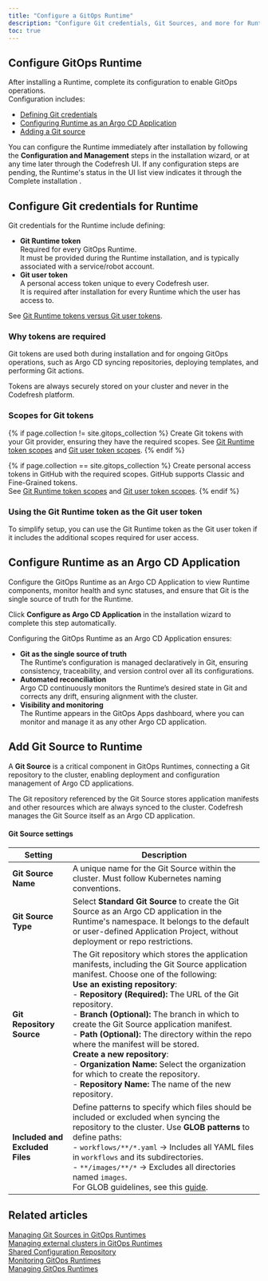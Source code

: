 ```yaml
---
title: "Configure a GitOps Runtime"
description: "Configure Git credentials, Git Sources, and more for Runtimes"
toc: true
---
```




## Configure GitOps Runtime 
After installing a Runtime, complete its configuration to enable GitOps operations.  
Configuration includes:
* [Defining Git credentials](#configure-git-credentials-for-runtime)
* [Configuring Runtime as an Argo CD Application](#configure-runtime-as-an-argo-cd-application)
* [Adding a Git source](#add-git-source-to-runtime)

You can configure the Runtime immediately after installation by following the **Configuration and Management** steps in the installation wizard, 
or at any time later through the Codefresh UI. 
If any configuration steps are pending, the Runtime's status in the UI list view indicates it through the Complete installation .



## Configure Git credentials for Runtime
Git credentials for the Runtime include defining:
* **Git Runtime token**  
  Required for every GitOps Runtime.  
  It must be provided during the Runtime installation, and is typically associated with a service/robot account.
* **Git user token**  
  A personal access token unique to every Codefresh user.  
  It is required after installation for every Runtime which the user has access to. 

See [Git Runtime tokens versus Git user tokens]({{site.baseurl}}/docs/security/git-tokens/#git-runtime-tokens-versus-git-user-tokens-in-codefresh).

### Why tokens are required
Git tokens are used both during installation and for ongoing GitOps operations, 
such as Argo CD syncing repositories, deploying templates, and performing Git actions.  

Tokens are always securely stored on your cluster and never in the Codefresh platform.

### Scopes for Git tokens
{% if page.collection != site.gitops_collection %}
Create Git tokens with your Git provider, ensuring they have the required scopes.
See [Git Runtime token scopes]({{site.baseurl}}//docs/security/git-tokens/#git-runtime-token-scopes) and [Git user token scopes]({{site.baseurl}}//docs/security/git-tokens/#git-user-access-token-scopes).
{% endif %}

{% if page.collection == site.gitops_collection %}
Create personal access tokens in GitHub with the required scopes. GitHub supports Classic and Fine-Grained tokens.  
See [Git Runtime token scopes]({{site.baseurl}}//docs/security/git-tokens/#git-runtime-token-scopes) and [Git user token scopes]({{site.baseurl}}//docs/security/git-tokens/#git-user-access-token-scopes).
{% endif %}

### Using the Git Runtime token as the Git user token
To simplify setup, you can use the Git Runtime token as the Git user token if it includes the additional scopes required for user access.


## Configure Runtime as an Argo CD Application
Configure the GitOps Runtime as an Argo CD Application to view Runtime components, monitor health and sync statuses, and ensure that Git is the single source of truth for the Runtime.  

Click **Configure as Argo CD Application** in the installation wizard to complete this step automatically.

Configuring the GitOps Runtime as an Argo CD Application ensures:
* **Git as the single source of truth**  
  The Runtime’s configuration is managed declaratively in Git, ensuring consistency, traceability, and version control over all its configurations.
* **Automated reconciliation**  
  Argo CD continuously monitors the Runtime’s desired state in Git and corrects any drift, ensuring alignment with the cluster.
* **Visibility and monitoring**  
  The Runtime appears in the GitOps Apps dashboard, where you can monitor and manage it as any other Argo CD application.

## Add Git Source to Runtime
A **Git Source** is a critical component in GitOps Runtimes, connecting a Git repository to the cluster, enabling deployment and configuration management of Argo CD applications.

The Git repository referenced by the Git Source stores application manifests and other resources which are always synced to the cluster. Codefresh manages the Git Source itself as an Argo CD application.

#### Git Source settings  

| Setting                  | Description |
|--------------------------|-------------|
| **Git Source Name**      | A unique name for the Git Source within the cluster. Must follow Kubernetes naming conventions. |
| **Git Source Type**      | Select **Standard Git Source** to create the Git Source as an Argo CD application in the Runtime's namespace. It belongs to the default or user-defined Application Project, without deployment or repo restrictions. |
| **Git Repository Source** | The Git repository which stores the application manifests, including the Git Source application manifest. Choose one of the following: <br> **Use an existing repository**: <br> - **Repository (Required):** The URL of the Git repository. <br> - **Branch (Optional):** The branch in which to create the Git Source application manifest. <br> - **Path (Optional):** The directory within the repo where the manifest will be stored. <br> **Create a new repository**: <br> - **Organization Name:** Select the organization for which to create the repository. <br> - **Repository Name:** The name of the new repository. |
| **Included and Excluded Files** | Define patterns to specify which files should be included or excluded when syncing the repository to the cluster. Use **GLOB patterns** to define paths: <br> - `workflows/**/*.yaml` → Includes all YAML files in `workflows` and its subdirectories. <br> - `**/images/**/*` → Excludes all directories named `images`. <br> For GLOB guidelines, see this [guide](https://deepsource.io/blog/glob-file-patterns/). |


## Related articles
[Managing Git Sources in GitOps Runtimes]({{site.baseurl}}/docs/installation/gitops/git-sources/)  
[Managing external clusters in GitOps Runtimes]({{site.baseurl}}/docs/installation/gitops/managed-cluster/)  
[Shared Configuration Repository]({{site.baseurl}}/docs/installation/gitops/shared-configuration/)  
[Monitoring GitOps Runtimes]({{site.baseurl}}/docs/installation/gitops/monitor-runtimes/)  
[Managing GitOps Runtimes]({{site.baseurl}}/docs/installation/gitops/manage-runtimes/)  




